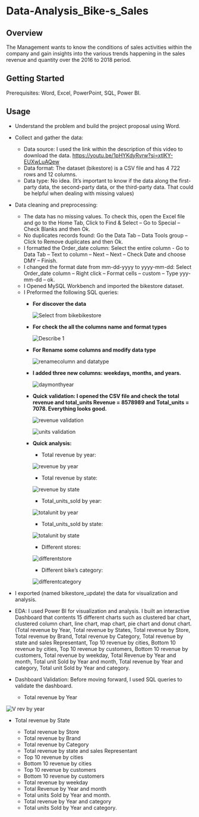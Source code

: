 # Data-Analysis_Bike-s_Sales 
## Overview
The Management wants to know the conditions of sales activities within the company and gain insights into the various trends happening in the sales revenue and quantity over the 2016 to 2018 period.
## Getting Started
Prerequisites: Word, Excel, PowerPoint, SQL, Power BI.
## Usage
+ Understand the problem and build the project proposal using Word.
  
+ Collect and gather the data: 
  -	Data source: I used the link within the description of this video to download the data. https://youtu.be/1pHYKdyRvrw?si=xtlKY-EUXwLuAQew
  -	Data format: The dataset (bikestore) is a CSV file and has 4 722 rows and 12 columns.
  -	Data type: No idea. (It’s important to know if the data along the first-party data, the second-party data, or the third-party data. That could be helpful when dealing with missing values)
    
+ Data cleaning and preprocessing:
  -	The data has no missing values. To check this, open the Excel file and go to the Home Tab, Click to Find & Select – Go to Special – Check Blanks and then Ok.
  -	No duplicates records found: Go the Data Tab – Data Tools group – Click to Remove duplicates and then Ok.
  -	I formatted the Order_date column: Select the entire column - Go to Data Tab – Text to column – Next – Next – Check Date and choose DMY – Finish.
  -	I changed the format date from mm-dd-yyyy to yyyy-mm-dd: Select Order_date column – Right click – Format cells – custom – Type yyy-mm-dd – ok.
  -	I Opened MySQL Workbench and imported the bikestore dataset.
  -	I Preformed the following SQL queries:
     * __For discover the data__
       
       ![Select from bikebikestore](https://github.com/RobesGael/Data-Analysis_Bike-s_Sales/assets/155399653/f1f45746-2047-46d0-90c2-ce75ca1291d7)

    * __For check the all the columns name and format types__
 
      ![Describe 1](https://github.com/RobesGael/Data-Analysis_Bike-s_Sales/assets/155399653/6636c806-89fe-4159-8305-7ba3918aa2a8)

    * __For Rename some columns and modify data type__
 
      ![renamecolumn and datatype](https://github.com/RobesGael/Data-Analysis_Bike-s_Sales/assets/155399653/ee3bc7ce-8109-4e28-aa1b-698a8a6f0d12)
      
   	* __I added three new columns: weekdays, months, and years.__
 
      ![daymonthyear](https://github.com/RobesGael/Data-Analysis_Bike-s_Sales/assets/155399653/9451a35a-78c5-4d37-a31e-d2f19fe79856)

    * __Quick validation: I opened the CSV file and check the total revenue and total_units Revenue = 8578989 and Total_units = 7078. Everything looks good.__
 
      ![revenue validation](https://github.com/RobesGael/Data-Analysis_Bike-s_Sales/assets/155399653/4e49173e-547f-45a3-be2a-360cc8fad232)
 
      ![units validation](https://github.com/RobesGael/Data-Analysis_Bike-s_Sales/assets/155399653/a5de228f-fb98-45e6-8c7b-d0668a1e9d21)
      
    * __Quick analysis:__
       -	Total revenue by year:
   
         ![revenue by year](https://github.com/RobesGael/Data-Analysis_Bike-s_Sales/assets/155399653/67757aca-0730-44d9-b7c9-64ec335aa54e)

       -	Total revenue by state:
   
         ![revenue by state](https://github.com/RobesGael/Data-Analysis_Bike-s_Sales/assets/155399653/b8672c55-139b-4ebe-a583-4ffbe943f242)

       -	Total_units_sold by year:
   
         ![totalunit by year](https://github.com/RobesGael/Data-Analysis_Bike-s_Sales/assets/155399653/fde75f0f-334e-42e0-844b-524ff554dfcf)

       -	Total_units_sold by state:
   
         ![totalunit by state](https://github.com/RobesGael/Data-Analysis_Bike-s_Sales/assets/155399653/2fd8643e-edd0-4297-8d12-805f052d6916)
      
       -	Different stores:
   
         ![differentstore](https://github.com/RobesGael/Data-Analysis_Bike-s_Sales/assets/155399653/9eefa2c9-eeb8-4fa9-964c-24183d66a983)

       -	Different bike’s category:

         ![differentcategory](https://github.com/RobesGael/Data-Analysis_Bike-s_Sales/assets/155399653/0d18c344-d033-4547-8a1a-dd1d5956c625)
 
         
+ I exported (named bikestore_update) the data for visualization and analysis.





+ EDA: 
I used Power BI for visualization and analysis. I built an interactive Dashboard that contents 15 different charts such as clustered bar chart, clustered column chart, line chart, map chart, pie chart and donut chart. (Total revenue by Year, Total revenue by States, Total revenue by Store, Total revenue by Brand, Total revenue by Category, Total revenue by state and sales Representant, Top 10 revenue by cities, Bottom 10 revenue by cities, Top 10 revenue by customers, Bottom 10 revenue by customers, Total revenue by weekday, Total Revenue by Year and month, Total unit Sold by Year and month, Total revenue by Year and category, Total unit Sold by Year and category. 

+ Dashboard Validation:
Before moving forward, I used SQL queries to validate the dashboard.
  - Total revenue by Year

![V rev by year](https://github.com/RobesGael/Data-Analysis_Bike-s_Sales/assets/155399653/9ce5f871-7e73-4c01-90ff-9e9abc1e97d6)

  - Total revenue by State

    
      -	Total revenue by Store
      -	Total revenue by Brand
      -	Total revenue by Category
      -	Total revenue by state and sales Representant
      -	Top 10 revenue by cities
      -	Bottom 10 revenue by cities
      -	Top 10 revenue by customers
      -	Bottom 10 revenue by customers
      -	Total revenue by weekday
      -	Total Revenue by Year and month
      - Total units Sold by Year and month.
      -	Total revenue by Year and category
      -	Total units Sold by Year and category.

